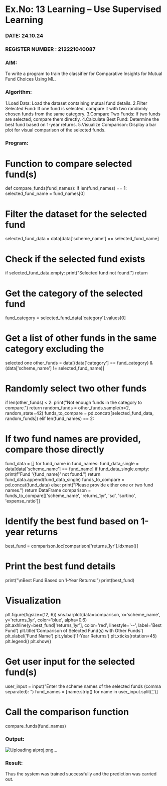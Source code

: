 # Ex.No: 13 Learning – Use Supervised Learning  
### DATE: 24.10.24                                                                           
### REGISTER NUMBER : 212221040087
### AIM: 
To write a program to train the classifier for Comparative Insights for Mutual Fund 
Choices Using ML.
###  Algorithm:
1.Load Data: Load the dataset containing mutual fund details.
2.Filter Selected Fund: If one fund is selected, compare it with two randomly chosen funds from the same category.
3.Compare Two Funds: If two funds are selected, compare them directly.
4.Calculate Best Fund: Determine the best fund based on 1-year returns.
5.Visualize Comparison: Display a bar plot for visual comparison of the selected funds.

### Program: 
# Function to compare selected fund(s) 
def compare_funds(fund_names): 
if len(fund_names) == 1: 
selected_fund_name = fund_names[0] 

# Filter the dataset for the selected fund 
selected_fund_data = data[data['scheme_name'] == 
selected_fund_name] 

# Check if the selected fund exists 
if selected_fund_data.empty: 
print("Selected fund not found.") 
return 

# Get the category of the selected fund 
fund_category = selected_fund_data['category'].values[0] 
# Get a list of other funds in the same category excluding the 
selected one 
other_funds = data[(data['category'] == fund_category) & 
(data['scheme_name'] != selected_fund_name)] 
# Randomly select two other funds 
if len(other_funds) < 2: 
print("Not enough funds in the category to compare.") 
return random_funds = other_funds.sample(n=2, 
random_state=42) 
funds_to_compare = pd.concat([selected_fund_data, 
random_funds]) 
elif len(fund_names) == 2: 
# If two fund names are provided, compare those directly 
fund_data = [] 
for fund_name in fund_names: 
fund_data_single = data[data['scheme_name'] == fund_name] 
if fund_data_single.empty: 
print(f"Fund '{fund_name}' not found.") 
return 
fund_data.append(fund_data_single) 
funds_to_compare = pd.concat(fund_data) 
else: 
print("Please provide either one or two fund names.") 
return DataFrame 
comparison = funds_to_compare[['scheme_name', 'returns_1yr', 
'sd', 'sortino', 'expense_ratio']] 
# Identify the best fund based on 1-year returns 
best_fund = comparison.loc[comparison['returns_1yr'].idxmax()] 
# Print the best fund details 
print("\nBest Fund Based on 1-Year Returns:") 
print(best_fund) 
# Visualization 
plt.figure(figsize=(12, 6)) 
sns.barplot(data=comparison, x='scheme_name', y='returns_1yr', 
color='blue', alpha=0.6) 
plt.axhline(y=best_fund['returns_1yr'], color='red', linestyle='--', 
label='Best Fund') 
plt.title('Comparison of Selected Fund(s) with Other Funds') 
plt.xlabel('Fund Name') 
plt.ylabel('1-Year Returns') 
plt.xticks(rotation=45) 
plt.legend() 
plt.show()

# Get user input for the selected fund(s) 
user_input = input("Enter the scheme names of the selected funds 
(comma separated): ") 
fund_names = [name.strip() for name in user_input.split(',')] 

# Call the comparison function 
compare_funds(fund_names)

### Output:
 ![Uploading aiproj.png…]()


### Result:
Thus the system was trained successfully and the prediction was carried out.
